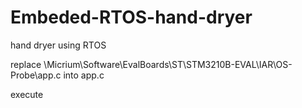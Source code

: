 # Embeded-RTOS-hand-dryer
hand dryer using RTOS

replace \Micrium\Software\EvalBoards\ST\STM3210B-EVAL\IAR\OS-Probe\app.c into app.c

execute

